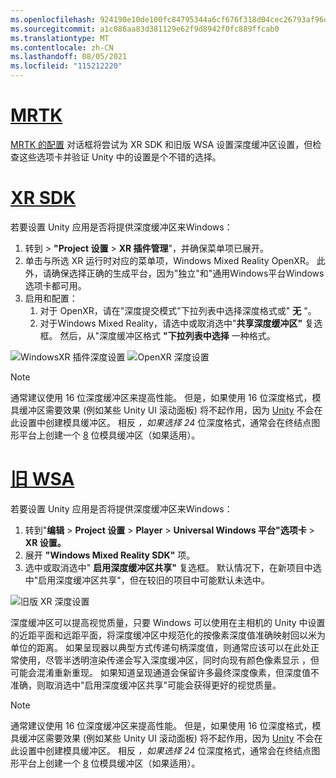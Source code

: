 ```yaml
---
ms.openlocfilehash: 924190e10de100fc84795344a6cf676f318d04cec26793af96d03a3cb7cb5f78
ms.sourcegitcommit: a1c086aa83d381129e62f9d8942f0fc889ffcab0
ms.translationtype: MT
ms.contentlocale: zh-CN
ms.lasthandoff: 08/05/2021
ms.locfileid: "115212220"
---
```

# <a name="mrtk"></a>[MRTK](#tab/mrtk)
<!-- NEVER CHANGE THE ABOVE LINE! -->

[MRTK 的配置](/windows/mixed-reality/mrtk-unity/configuration/mrtk-configuration-dialog) 对话框将尝试为 XR SDK 和旧版 WSA 设置深度缓冲区设置，但检查这些选项卡并验证 Unity 中的设置是个不错的选择。

# <a name="xr-sdk"></a>[XR SDK](#tab/xr)
<!-- NEVER CHANGE THE ABOVE LINE! -->

若要设置 Unity 应用是否将提供深度缓冲区来Windows：

1. 转到  >  **"Project 设置**  >  **XR 插件管理**"，并确保菜单项已展开。
2. 单击与所选 XR 运行时对应的菜单项，Windows Mixed Reality OpenXR。 此外，请确保选择正确的生成平台，因为"独立"和"通用Windows平台Windows选项卡都可用。
3. 启用和配置：
    1. 对于 OpenXR，请在"深度提交模式"下拉列表中选择深度格式或" **无** "。
    2. 对于Windows Mixed Reality，请选中或取消选中"**共享深度缓冲区"** 复选框。 然后，从"深度缓冲区格式 **"下拉列表中选择** 一种格式。

![WindowsXR 插件深度设置 ](../../images/xrsdk-winxr-depth.png)
 ![ OpenXR 深度设置](../../images/xrsdk-openxr-depth.png)

> [!NOTE]
> 通常建议使用 16 位深度缓冲区来提高性能。 但是，如果使用 16 位深度格式，模具缓冲区需要效果 (例如某些 Unity UI 滚动面板) 将不起作用，因为 [Unity](https://docs.unity3d.com/ScriptReference/RenderTexture-depth.html) 不会在此设置中创建模具缓冲区。 相反 *，如果选择 24* 位深度格式，通常会在终结点图形平台上创建一个 [8](https://docs.unity3d.com/Manual/SL-Stencil.html) 位模具缓冲区（如果适用）。

# <a name="legacy-wsa"></a>[旧 WSA](#tab/wsa)
<!-- NEVER CHANGE THE ABOVE LINE! -->

若要设置 Unity 应用是否将提供深度缓冲区来Windows：

1. 转到"**编辑**  >  **Project 设置**  >  **Player**  >  **Universal Windows 平台"选项卡**  >  **XR 设置。**
2. 展开 **"Windows Mixed Reality SDK"** 项。
3. 选中或取消选中" **启用深度缓冲区共享"** 复选框。 默认情况下，在新项目中选中"启用深度缓冲区共享"，但在较旧的项目中可能默认未选中。

![旧版 XR 深度设置](../../images/wmr-depth.png)

深度缓冲区可以提高视觉质量，只要 Windows 可以使用在主相机的 Unity 中设置的近距平面和远距平面，将深度缓冲区中规范化的按像素深度值准确映射回以米为单位的距离。 如果呈现器以典型方式传递句柄深度值，则通常应该可以在此处正常使用，尽管半透明渲染传递会写入深度缓冲区，同时向现有颜色像素显示 ，但可能会混淆重新重现。  如果知道呈现通道会保留许多最终深度像素，但深度值不准确，则取消选中"启用深度缓冲区共享"可能会获得更好的视觉质量。

> [!NOTE]
> 通常建议使用 16 位深度缓冲区来提高性能。 但是，如果使用 16 位深度格式，模具缓冲区需要效果 (例如某些 Unity UI 滚动面板) 将不起作用，因为 [Unity](https://docs.unity3d.com/ScriptReference/RenderTexture-depth.html) 不会在此设置中创建模具缓冲区。 相反 *，如果选择 24* 位深度格式，通常会在终结点图形平台上创建一个 [8](https://docs.unity3d.com/Manual/SL-Stencil.html) 位模具缓冲区（如果适用）。